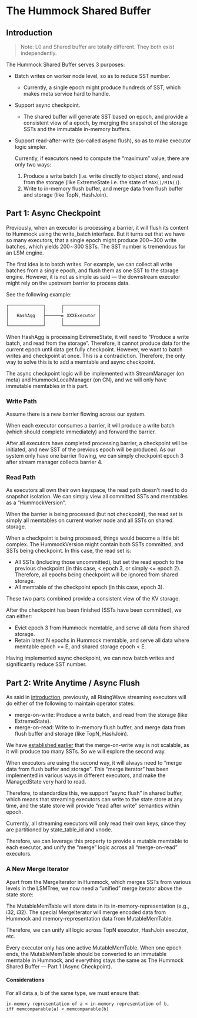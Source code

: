 # The Hummock Shared Buffer

<!-- toc -->

## Introduction

> Note: L0 and Shared buffer are totally different. They both exist independently.

The Hummock Shared Buffer serves 3 purposes:

- Batch writes on worker node level, so as to reduce SST number.

  - Currently, a single epoch might produce hundreds of SST, which makes meta service hard to handle.

- Support async checkpoint.

  - The shared buffer will generate SST based on epoch, and provide a consistent view of a epoch, by merging the snapshot of the storage SSTs and the immutable in-memory buffers.

- Support read-after-write (so-called async flush), so as to make executor logic simpler.

  Currently, if executors need to compute the “maximum” value, there are only two ways:
  1. Produce a write batch (i.e. write directly to object store), and read from the storage (like ExtremeState i.e. the state of `MAX()/MIN()`).
  2. Write to in-memory flush buffer, and merge data from flush buffer and storage (like TopN, HashJoin).

## Part 1: Async Checkpoint

Previously, when an executor is processing a barrier,
it will flush its content to Hummock using the write_batch interface.
But it turns out that we have so many executors,
that a single epoch might produce 200∼300 write batches,
which yields 200∼300 SSTs. The SST number is tremendous for an LSM engine.

The first idea is to batch writes.
For example, we can collect all write batches from a single epoch,
and flush them as one SST to the storage engine.
However, it is not as simple as said — the downstream executor might rely on the upstream barrier to process data.

See the following example:

```text
┌─────────────┐      ┌─────────────┐
│             │      │             │
│   HashAgg   ├──────► XXXExecutor │
│             │      │             │
└─────────────┘      └─────────────┘
```

When HashAgg is processing ExtremeState,
it will need to “Produce a write batch, and read from the storage”.
Therefore, it cannot produce data for the current epoch until data get fully checkpoint.
However, we want to batch writes and checkpoint at once.
This is a contradiction.
Therefore, the only way to solve this is to add a memtable and async checkpoint.

The async checkpoint logic will be implemented with StreamManager (on meta) and HummockLocalManager (on CN), and we will only have immutable memtables in this part.

### Write Path

Assume there is a new barrier flowing across our system.

When each executor consumes a barrier, it will produce a write batch (which should complete immediately) and forward the barrier.

After all executors have completed processing barrier,
a checkpoint will be initiated,
and new SST of the previous epoch will be produced.
As our system only have one barrier flowing,
we can simply checkpoint epoch 3 after stream manager collects barrier 4.

### Read Path

As executors all own their own keyspace, the read path doesn’t need to do snapshot isolation. We can simply view all committed SSTs and memtables as a “HummockVersion”.

When the barrier is being processed (but not checkpoint), the read set is simply all memtables on current worker node and all SSTs on shared storage.

When a checkpoint is being processed, things would become a little bit complex. The HummockVersion might contain both SSTs committed, and SSTs being checkpoint. In this case, the read set is:

- All SSTs (including those uncommitted), but set the read epoch to the previous checkpoint (in this case, < epoch 3, or simply <= epoch 2). Therefore, all epochs being checkpoint will be ignored from shared storage.
- All memtable of the checkpoint epoch (in this case, epoch 3).

These two parts combined provide a consistent view of the KV storage.

After the checkpoint has been finished (SSTs have been committed), we can either:

- Evict epoch 3 from Hummock memtable, and serve all data from shared storage.
- Retain latest N epochs in Hummock memtable, and serve all data where memtable epoch >= E, and shared storage epoch < E.

Having implemented async checkpoint,
we can now batch writes and significantly reduce SST number.

## Part 2: Write Anytime / Async Flush

As said in [introduction](#introduction), previously, all RisingWave streaming executors will do either of the following to maintain operator states:

- merge-on-write: Produce a write batch, and read from the storage (like ExtremeState).
- merge-on-read: Write to in-memory flush buffer, and merge data from flush buffer and storage (like TopN, HashJoin).

We have [established earlier](#part-1-async-checkpoint) that the merge-on-write way is not scalable, as it will produce too many SSTs. So we will explore the second way.

When executors are using the second way,
it will always need to “merge data from flush buffer and storage”.
This “merge iterator” has been implemented in various ways in different executors,
and make the ManagedState very hard to read.

Therefore, to standardize this, we support “async flush” in shared buffer,
which means that streaming executors can write to the state store at any time,
and the state store will provide “read after write” semantics within epoch.

Currently, all streaming executors will only read their own keys, since they are partitioned by state_table_id and vnode.

Therefore, we can leverage this property to provide a mutable memtable to each executor,
and unify the “merge” logic across all “merge-on-read” executors.

### A New Merge Iterator

Apart from the MergeIterator in Hummock, which merges SSTs from various levels in the LSMTree,
we now need a “unified” merge iterator above the state store:

The MutableMemTable will store data in its in-memory-representation (e.g., i32, i32).
The special MergeIterator will merge encoded data from Hummock and memory-representation data from MutableMemTable.

Therefore, we can unify all logic across TopN executor, HashJoin executor, etc.

Every executor only has one active MutableMemTable. When one epoch ends, the MutableMemTable should be converted to an immutable memtable in Hummock, and everything stays the same as The Hummock Shared Buffer — Part 1 (Async Checkpoint).

#### Considerations

For all data a, b of the same type, we must ensure that:

```
in-memory representation of a < in-memory representation of b,
iff memcomparable(a) < memcomparable(b)
```
